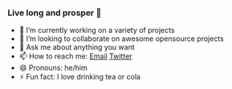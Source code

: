 ### Live long and prosper 🖖
- 🔭 I’m currently working on a variety of projects
- 👯 I’m looking to collaborate on awesome opensource projects
- 💬 Ask me about anything you want
- 📫 How to reach me: [Email](mailto:webmaster@m4taiori.de) [Twitter](https://twitter.com/m4taiori)
- 😄 Pronouns: he/him
- ⚡ Fun fact: I love drinking tea or cola
